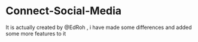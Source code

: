 # Connect-Social-Media
It is actually created by @EdRoh , i have made some differences and added some more features to it

